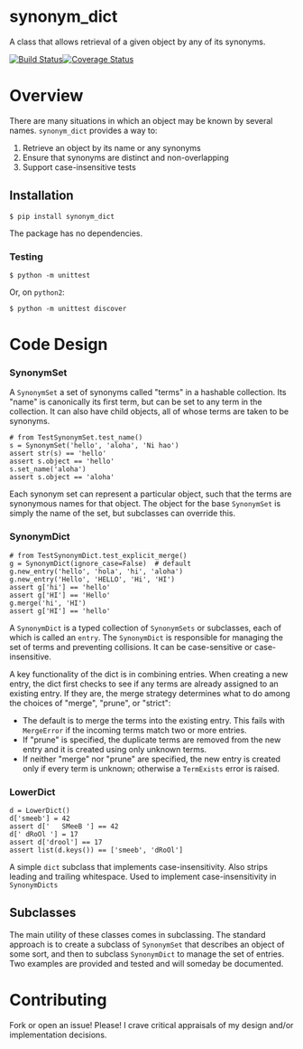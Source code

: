 # synonym_dict

A class that allows retrieval of a given object by any of its synonyms.

[![Build Status](https://travis-ci.com/bkuczenski/synonym_dict.svg?branch=master)](https://travis-ci.com/bkuczenski/synonym_dict)[![Coverage Status](https://coveralls.io/repos/github/bkuczenski/synonym_dict/badge.svg?branch=master)](https://coveralls.io/github/bkuczenski/synonym_dict?branch=master)

# Overview

There are many situations in which an object may be known by several names.  `synonym_dict` provides a way to:

  1. Retrieve an object by its name or any synonyms
  2. Ensure that synonyms are distinct and non-overlapping
  3. Support case-insensitive tests

## Installation

```{bash}
$ pip install synonym_dict
```

The package has no dependencies.

### Testing

```{bash}
$ python -m unittest
```

Or, on `python2`:
```{bash}
$ python -m unittest discover
```

# Code Design

### SynonymSet

A `SynonymSet`  a set of synonyms called "terms" in a hashable collection.  Its "name" is canonically its first term, but can be set to any term in the collection. It can also have child objects, all of whose terms are taken to be synonyms.

```{python}
# from TestSynonymSet.test_name()
s = SynonymSet('hello', 'aloha', 'Ni hao')
assert str(s) == 'hello'
assert s.object == 'hello'
s.set_name('aloha')
assert s.object == 'aloha'
```

Each synonym set can represent a particular object, such that the terms are synonymous names for that object.  The object for the base `SynonymSet` is simply the name of the set, but subclasses can override this.

### SynonymDict

```{python}
# from TestSynonymDict.test_explicit_merge()
g = SynonymDict(ignore_case=False)  # default
g.new_entry('hello', 'hola', 'hi', 'aloha')
g.new_entry('Hello', 'HELLO', 'Hi', 'HI')
assert g['hi'] == 'hello'
assert g['HI'] == 'Hello'
g.merge('hi', 'HI')
assert g['HI'] == 'hello'
```

A `SynonymDict` is a typed collection of `SynonymSets` or subclasses, each of which is called an `entry`.  The `SynonymDict` is responsible for managing the set of terms and preventing collisions.  It can be case-sensitive or case-insensitive.

A key functionality of the dict is in combining entries.  When creating a new entry, the dict first checks to see if any terms are already assigned to an existing entry.  If they are, the merge strategy determines what to do among the choices of "merge", "prune", or "strict":

  - The default is to merge the terms into the existing entry.  This fails with `MergeError` if the incoming terms match two or more entries.
  - If "prune" is specified, the duplicate terms are removed from the new entry and it is created using only unknown terms.
  - If neither "merge" nor "prune" are specified, the new entry is created only if every term is unknown; otherwise a `TermExists` error is raised.

### LowerDict

```{python}
d = LowerDict()
d['smeeb'] = 42
assert d['   SMeeB '] == 42
d[' dRoOl '] = 17
assert d['drool'] == 17
assert list(d.keys()) == ['smeeb', 'dRoOl']
```

A simple `dict` subclass that implements case-insensitivity.  Also strips leading and trailing whitespace.  Used to implement case-insensitivity in `SynonymDicts`

## Subclasses

The main utility of these classes comes in subclassing.  The standard approach is to create a subclass of `SynonymSet` that describes an object of some sort, and then to subclass `SynonymDict` to manage the set of entries.  Two examples are provided and tested and will someday be documented.


# Contributing

Fork or open an issue! Please!  I crave critical appraisals of my design and/or implementation decisions.

